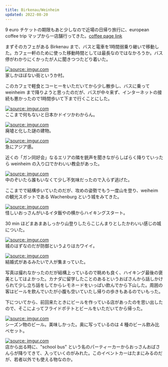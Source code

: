 ```yaml
---
title: Birkenau/Weinheim
updated: 2022-08-20
---
```


9 euro チケットの期限もあと少しなので近場の日帰り旅行に、european coffee trip マップから一店舗行ってきた。[coffee page link](https://sotaro.io/coffee/keffeestopp)

まずそのカフェがある Birkenau まで、バスと電車を1時間弱乗り継いで移動した。カフェ一軒のために使った移動時間としては最長なのではなかろうか。バス停がわかりにくかったが人に聞きつつたどり着いた。

<a href="https://imgur.com/htqf5Eo"><img src="https://i.imgur.com/htqf5Eo.png" title="source: imgur.com" /></a>  
家しかほぼない街というか村。

このカフェで軽食とコーヒーをいただいてから少し散歩し、バスに乗って weinheim まで降りようと思ったのだが、バスが中々来ず、インターネットの接続も悪かったので1時間歩いて下まで行くことにした。

<a href="https://imgur.com/qEZOB1M"><img src="https://i.imgur.com/qEZOB1M.jpg" title="source: imgur.com" /></a>  
ここまで何もないと日本かドイツかわからん。

<a href="https://imgur.com/lk6o795"><img src="https://i.imgur.com/lk6o795.jpg" title="source: imgur.com" /></a>  
廃墟と化した謎の建物。

<a href="https://imgur.com/Ch7UD39"><img src="https://i.imgur.com/Ch7UD39.jpg" title="source: imgur.com" /></a>  
急にアジア感。

近くの「ガン同好会」なるエリアの隣を銃声を聞きながらしばらく降りていったら weinheim の入り口でかわいい教会があった。

<a href="https://imgur.com/nqumNXZ"><img src="https://i.imgur.com/nqumNXZ.jpg" title="source: imgur.com" /></a>  
中のぞいたら誰もいなくて少し不気味だったので入らず逃げた。

ここまでで結構歩いていたのだが、攻めの姿勢でもう一度山を登り、weiheim の観光スポットである Wachenburg という城をみてきた。

<a href="https://imgur.com/9fFtwIp"><img src="https://i.imgur.com/9fFtwIp.jpg" title="source: imgur.com" /></a>  
怪しいおっさんがいるイタ飯やの横からハイキングスタート。

30 min ほどまあまあしっかり山登りしたらこじんまりとしたかわいい感じの城についた。

<a href="https://imgur.com/RzLdlee"><img src="https://i.imgur.com/RzLdlee.jpg" title="source: imgur.com" /></a>  
城のはずなのだが防御というよりはカワイイ。

<a href="https://imgur.com/tpIOBmq"><img src="https://i.imgur.com/tpIOBmq.jpg" title="source: imgur.com" /></a>  
結婚式があるみたいで人が集まっていた。

写真は撮れなかったのだが結構上っているので眺めも良く、ハイキング最後の褒美としてはよかった。カナダに留学したことのあるというおばさんから話しかけられて少し立ち話をしてからレモネードをいっぱい飲んでから下山した。周囲の客はビールを飲んでいたが小腹も空いていたし帰りの歩きもあるのでいもった。

下についてから、前回来たときにビールを作っている店があったのを思い出したので、そこによってフライドポテトとビールをいただいてから帰った。

<a href="https://imgur.com/hBASsmw"><img src="https://i.imgur.com/hBASsmw.jpg" title="source: imgur.com" /></a>  
シーズン物のビール。美味しかった。奥に写っているのは 4 種のビール飲み比べセット。

<a href="https://imgur.com/tLOs82S"><img src="https://i.imgur.com/tLOs82S.jpg" title="source: imgur.com" /></a>  
店から出る時に、"school bus" という名のパーティーカーからおっさんおばさんらが降りてきて、入っていくのがみれた。このイベントカーはたまにみるのだが、若者以外でも使える物なのか。
